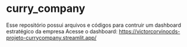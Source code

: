 # curry_company
Esse repositório possui arquivos e códigos para contruir um dashboard estratégico da empresa
Acesse o dashboard: https://victorcorvinocds-projeto-currycompany.streamlit.app/
